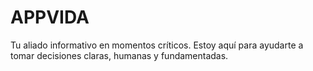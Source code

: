 # APPVIDA
Tu aliado informativo en momentos críticos. Estoy aquí para ayudarte a tomar decisiones claras, humanas y fundamentadas.
